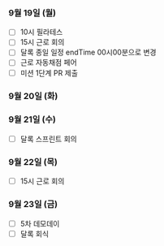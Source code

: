 ### 9월 19일 (월)
- [ ] 10시 필라테스
- [ ] 15시 근로 회의
- [ ] 달록 종일 일정 endTime 00시00분으로 변경
- [ ] 근로 자동채점 페어
- [ ] 미션 1단계 PR 제출
### 9월 20일 (화)


### 9월 21일 (수)
- [ ] 달록 스프린트 회의

### 9월 22일 (목)
- [ ] 15시 근로 회의

### 9월 23일 (금)
- [ ] 5차 데모데이
- [ ] 달록 회식
